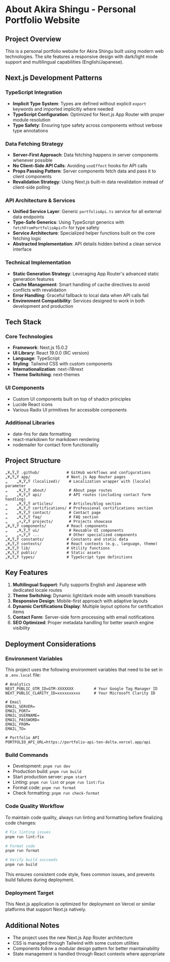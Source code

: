# About Akira Shingu - Personal Portfolio Website

## Project Overview

This is a personal portfolio website for Akira Shingu built using modern web technologies. The site features a responsive design with dark/light mode support and multilingual capabilities (English/Japanese).

## Next.js Development Patterns

### TypeScript Integration

- **Implicit Type System**: Types are defined without explicit `export` keywords and imported implicitly where needed
- **TypeScript Configuration**: Optimized for Next.js App Router with proper module resolution
- **Type Safety**: Ensuring type safety across components without verbose type annotations

### Data Fetching Strategy

- **Server-First Approach**: Data fetching happens in server components whenever possible
- **No Client-Side API Calls**: Avoiding `useEffect` hooks for API calls
- **Props Passing Pattern**: Server components fetch data and pass it to client components
- **Revalidation Strategy**: Using Next.js built-in data revalidation instead of client-side polling

### API Architecture & Services

- **Unified Service Layer**: Generic `portfolioApi.ts` service for all external data endpoints
- **Type-Safe Generics**: Using TypeScript generics with `fetchFromPortfolioApi<T>` for type safety
- **Service Architecture**: Specialized helper functions built on the core fetching logic
- **Abstracted Implementation**: API details hidden behind a clean service interface

### Technical Implementation

- **Static Generation Strategy**: Leveraging App Router's advanced static generation features
- **Cache Management**: Smart handling of cache directives to avoid conflicts with revalidation
- **Error Handling**: Graceful fallback to local data when API calls fail
- **Environment Compatibility**: Services designed to work in both development and production

## Tech Stack

### Core Technologies

- **Framework**: Next.js 15.0.2
- **UI Library**: React 19.0.0 (RC version)
- **Language**: TypeScript
- **Styling**: Tailwind CSS with custom components
- **Internationalization**: next-i18next
- **Theme Switching**: next-themes

### UI Components

- Custom UI components built on top of shadcn principles
- Lucide React icons
- Various Radix UI primitives for accessible components

### Additional Libraries

- date-fns for date formatting
- react-markdown for markdown rendering
- nodemailer for contact form functionality

## Project Structure

```
„¥„Ÿ„Ÿ .github/            # GitHub workflows and configurations
„¥„Ÿ„Ÿ app/                # Next.js App Router pages
„    „¥„Ÿ„Ÿ (localized)/    # Localization wrapper with [locale] parameter
„    „¥„Ÿ„Ÿ about/          # About page routes
„    „¥„Ÿ„Ÿ api/            # API routes (including contact form handling)
„    „¥„Ÿ„Ÿ articles/       # Articles/blog section
„    „¥„Ÿ„Ÿ certifications/ # Professional certifications section
„    „¥„Ÿ„Ÿ contact/        # Contact page
„    „¥„Ÿ„Ÿ faq/            # FAQ section
„    „¤„Ÿ„Ÿ projects/       # Projects showcase
„¥„Ÿ„Ÿ components/         # React components
„    „¥„Ÿ„Ÿ ui/             # Reusable UI components
„    „¤„Ÿ„Ÿ ...             # Other specialized components
„¥„Ÿ„Ÿ constants/          # Constants and static data
„¥„Ÿ„Ÿ contexts/           # React contexts (e.g., language, theme)
„¥„Ÿ„Ÿ lib/                # Utility functions
„¥„Ÿ„Ÿ public/             # Static assets
„¥„Ÿ„Ÿ types/              # TypeScript type definitions
```

## Key Features

1. **Multilingual Support**: Fully supports English and Japanese with dedicated locale routes
2. **Theme Switching**: Dynamic light/dark mode with smooth transitions
3. **Responsive Design**: Mobile-first approach with adaptive layouts
4. **Dynamic Certifications Display**: Multiple layout options for certification items
5. **Contact Form**: Server-side form processing with email notifications
6. **SEO Optimized**: Proper metadata handling for better search engine visibility

## Deployment Considerations

### Environment Variables

This project uses the following environment variables that need to be set in a `.env.local` file:

```
# Analytics
NEXT_PUBLIC_GTM_ID=GTM-XXXXXXX         # Your Google Tag Manager ID
NEXT_PUBLIC_CLARITY_ID=xxxxxxxxxx      # Your Microsoft Clarity ID

# Email
EMAIL_SERVER=
EMAIL_PORT=
EMAIL_USERNAME=
EMAIL_PASSWORD=
EMAIL_FROM=
EMAIL_TO=

# Portfolio API
PORTFOLIO_API_URL=https://portfolio-api-ten-delta.vercel.app/api
```

### Build Commands

- Development: `pnpm run dev`
- Production build: `pnpm run build`
- Start production server: `pnpm start`
- Linting: `pnpm run lint` or `pnpm run lint:fix`
- Format code: `pnpm run format`
- Check formatting: `pnpm run check-format`

### Code Quality Workflow

To maintain code quality, always run linting and formatting before finalizing code changes:

```bash
# Fix linting issues
pnpm run lint:fix

# Format code
pnpm run format

# Verify build succeeds
pnpm run build
```

This ensures consistent code style, fixes common issues, and prevents build failures during deployment.

### Deployment Target

This Next.js application is optimized for deployment on Vercel or similar platforms that support Next.js natively.

## Additional Notes

- The project uses the new Next.js App Router architecture
- CSS is managed through Tailwind with some custom utilities
- Components follow a modular design pattern for better maintainability
- State management is handled through React contexts where appropriate
